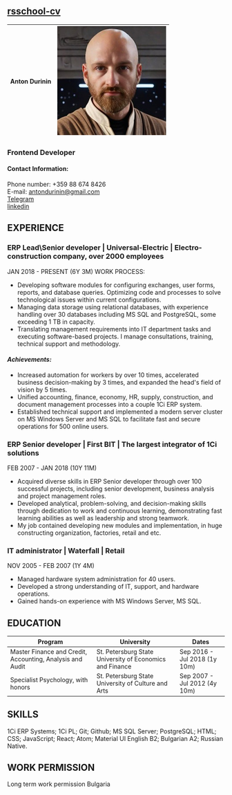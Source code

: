 ## [rsschool-cv](https://antondurinin.github.io/rsschool-cv/cv)

| Anton Durinin | ![Image](cv/img/Anton_jedi_Img_small.jpg) |
| :------------ | ----------------------------------------: |

### Frontend Developer

#### Contact Information:

Phone number: +359 88 674 8426\
E-mail: antondurinin@gmail.com\
[Telegram](https://t.me/Zemira)\
[linkedin](https://www.linkedin.com/in/anton-durinin)

## EXPERIENCE

### ERP Lead\Senior developer | Universal-Electric | Electro-construction company, over 2000 employees

JAN 2018 - PRESENT (6Y 3M) WORK PROCESS:

- Developing software modules for configuring exchanges, user forms, reports, and database queries. Optimizing code and processes to solve technological issues within current configurations.
- Managing data storage using relational databases, with experience handling over 30 databases including MS SQL and PostgreSQL, some exceeding 1 TB in capacity.
- Translating management requirements into IT department tasks and executing software-based projects. I manage consultations, training, technical support and methodology.

#### **_Achievements:_**

- Increased automation for workers by over 10 times, accelerated business decision-making by 3 times, and expanded the head's field of vision by 5 times.
- Unified accounting, finance, economy, HR, supply, construction, and document management processes into a couple 1Ci ERP system.
- Established technical support and implemented a modern server cluster on MS Windows Server and MS SQL to facilitate fast and secure operations for 500 online users.

### ERP Senior developer | First BIT | The largest integrator of 1Ci solutions

FEB 2007 - JAN 2018 (10Y 11M)

- Acquired diverse skills in ERP Senior developer through over 100 successful projects, including senior development, business analysis and project management roles.
- Developed analytical, problem-solving, and decision-making skills through dedication to work and continuous learning, demonstrating fast learning abilities as well as leadership and strong teamwork.
- My job contained developing new modules and implementation, in huge constructing organization, factories, retail and etc.

### IT administrator | Waterfall | Retail

NOV 2005 - FEB 2007 (1Y 4M)

- Managed hardware system administration for 40 users.
- Developed a strong understanding of IT, support, and hardware operations.
- Gained hands-on experience with MS Windows Server, MS SQL.

## EDUCATION

| Program                                                   | University                                               | Dates                        |
| --------------------------------------------------------- | -------------------------------------------------------- | ---------------------------- |
| Master Finance and Credit, Accounting, Analysis and Audit | St. Petersburg State University of Economics and Finance | Sep 2016 - Jul 2018 (1y 10m) |
| Specialist Psychology, with honors                        | St. Petersburg State University of Culture and Arts      | Sep 2007 - Jul 2012 (4y 10m) |

## SKILLS

1Ci ERP Systems; 1Ci PL; Git; Github;
MS SQL Server; PostgreSQL;
HTML; CSS; JavaScript; React; Atom; Material UI
English B2; Bulgarian A2; Russian Native.

## WORK PERMISSION

Long term work permission Bulgaria
